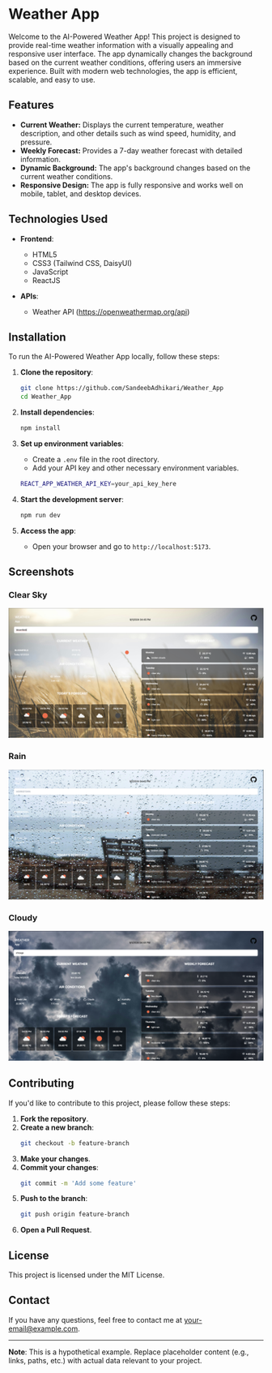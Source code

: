 # Weather App

Welcome to the AI-Powered Weather App! This project is designed to provide real-time weather information with a visually appealing and responsive user interface. The app dynamically changes the background based on the current weather conditions, offering users an immersive experience. Built with modern web technologies, the app is efficient, scalable, and easy to use.

## Features

- **Current Weather:** Displays the current temperature, weather description, and other details such as wind speed, humidity, and pressure.
- **Weekly Forecast:** Provides a 7-day weather forecast with detailed information.
- **Dynamic Background:** The app's background changes based on the current weather conditions.
- **Responsive Design:** The app is fully responsive and works well on mobile, tablet, and desktop devices.

## Technologies Used

- **Frontend**:

  - HTML5
  - CSS3 (Tailwind CSS, DaisyUI)
  - JavaScript
  - ReactJS

- **APIs**:
  - Weather API (https://openweathermap.org/api)

## Installation

To run the AI-Powered Weather App locally, follow these steps:

1. **Clone the repository**:

   ```bash
   git clone https://github.com/SandeebAdhikari/Weather_App
   cd Weather_App
   ```

2. **Install dependencies**:

   ```bash
   npm install
   ```

3. **Set up environment variables**:

   - Create a `.env` file in the root directory.
   - Add your API key and other necessary environment variables.

   ```bash
   REACT_APP_WEATHER_API_KEY=your_api_key_here
   ```

4. **Start the development server**:

   ```bash
   npm run dev
   ```

5. **Access the app**:
   - Open your browser and go to `http://localhost:5173`.

## Screenshots

### Clear Sky

![Clear Sky](./public/assets/screenshots/clearSky.png)

### Rain

![Rainy Sky](./public/assets/screenshots/rain.png)

### Cloudy

![Cloudy](./public/assets/screenshots/cloudy.png)

## Contributing

If you'd like to contribute to this project, please follow these steps:

1. **Fork the repository**.
2. **Create a new branch**:
   ```bash
   git checkout -b feature-branch
   ```
3. **Make your changes**.
4. **Commit your changes**:
   ```bash
   git commit -m 'Add some feature'
   ```
5. **Push to the branch**:
   ```bash
   git push origin feature-branch
   ```
6. **Open a Pull Request**.

## License

This project is licensed under the MIT License.

## Contact

If you have any questions, feel free to contact me at [your-email@example.com](mailto:your-email@example.com).

---

**Note**: This is a hypothetical example. Replace placeholder content (e.g., links, paths, etc.) with actual data relevant to your project.
